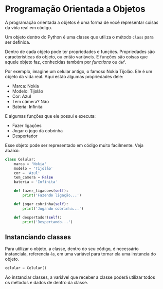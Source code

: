 # Programação Orientada a Objetos
A programação orientada a objetos é uma forma de você representar coisas da vida real em código.

Um objeto dentro do Python é uma classe que utiliza o método `class` para ser definida.

Dentro de cada objeto pode ter propriedades e funções. Propriedades são caracteristicas do objeto, ou então variáveis. E funções são coisas que aquele objeto faz, conhecidas também por *functions* ou `def`.

Por exemplo, imagine um celular antigo, o famoso Nokia Tijolão. Ele é um objeto da vida real. Aqui estão algumas propriedades dele:
- Marca: Nokia
- Modelo: Tijolão
- Cor: Azul
- Tem câmera? Não
- Bateria: Infinita

E algumas funções que ele possui e executa:
- Fazer ligações
- Jogar o jogo da cobrinha
- Despertador

Esse objeto pode ser representado em código muito facilmente. Veja abaixo:

```python
class Celular:
    marca = 'Nokia'
    modelo = 'Tijolão'
    cor = 'Azul'
    tem_camera = False
    bateria = 'Infinita'

    def fazer_ligacoes(self):
        print('Fazendo ligação...')

    def jogar_cobrinha(self):
        print('Jogando cobrinha...')

    def despertador(self):
        print('Despertando...')
```

## Instanciando classes
Para utilizar o objeto, a classe, dentro do seu código, é necessário instanciala, referencia-la, em uma variável para tornar ela uma instancia do objeto.

```python
celular = Celular()
```
Ao instanciar classes, a variável que receber a classe poderá utilizar todos os métodos e dados de dentro da classe.